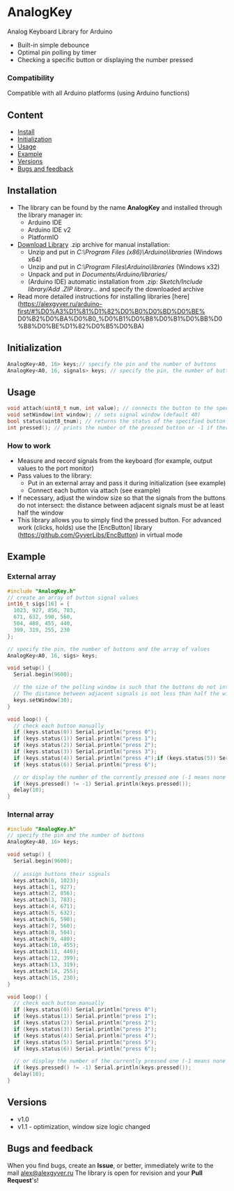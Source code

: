 # AnalogKey
Analog Keyboard Library for Arduino
- Built-in simple debounce
- Optimal pin polling by timer
- Checking a specific button or displaying the number pressed

### Compatibility
Compatible with all Arduino platforms (using Arduino functions)

## Content
- [Install](#install)
- [Initialization](#init)
- [Usage](#usage)
- [Example](#example)
- [Versions](#versions)
- [Bugs and feedback](#feedback)

<a id="install"></a>
## Installation
- The library can be found by the name **AnalogKey** and installed through the library manager in:
    - Arduino IDE
    - Arduino IDE v2
    - PlatformIO
- [Download Library](https://github.com/GyverLibs/AnalogKey/archive/refs/heads/main.zip) .zip archive for manual installation:
    - Unzip and put in *C:\Program Files (x86)\Arduino\libraries* (Windows x64)
    - Unzip and put in *C:\Program Files\Arduino\libraries* (Windows x32)
    - Unpack and put in *Documents/Arduino/libraries/*
    - (Arduino IDE) automatic installation from .zip: *Sketch/Include library/Add .ZIP library…* and specify the downloaded archive
- Read more detailed instructions for installing libraries [here] (https://alexgyver.ru/arduino-first/#%D0%A3%D1%81%D1%82%D0%B0%D0%BD%D0%BE% D0%B2%D0%BA%D0%B0_%D0%B1%D0%B8%D0%B1%D0%BB%D0%B8%D0%BE%D1%82%D0%B5%D0%BA)

<a id="init"></a>
## Initialization
```cpp
AnalogKey<A0, 16> keys;// specify the pin and the number of buttons
AnalogKey<A0, 16, signals> keys; // specify the pin, the number of buttons and the external array of signals
```

<a id="usage"></a>
## Usage
```cpp
void attach(uint8_t num, int value); // connects the button to the specified value
void setWindow(int window); // sets signal window (default 40)
bool status(uint8_tnum); // returns the status of the specified button
int pressed(); // prints the number of the pressed button or -1 if there are no buttons pressed
```
### How to work
- Measure and record signals from the keyboard (for example, output values ​​to the port monitor)
- Pass values ​​to the library:
    - Put in an external array and pass it during initialization (see example)
    - Connect each button via attach (see example)
- If necessary, adjust the window size so that the signals from the buttons do not intersect: the distance between adjacent signals must be at least half the window
- This library allows you to simply find the pressed button. For advanced work (clicks, holds) use the [EncButton] library (https://github.com/GyverLibs/EncButton) in virtual mode

<a id="example"></a>
## Example
### External array
```cpp
#include "AnalogKey.h"
// create an array of button signal values
int16_t sigs[16] = {
  1023, 927, 856, 783,
  671, 632, 590, 560,
  504, 480, 455, 440,
  399, 319, 255, 230
};

// specify the pin, the number of buttons and the array of values
AnalogKey<A0, 16, sigs> keys;

void setup() {
  Serial.begin(9600);

  // the size of the polling window is such that the buttons do not intersect
  // The distance between adjacent signals is not less than half the window!
  keys.setWindow(30);
}

void loop() {
  // check each button manually
  if (keys.status(0)) Serial.println("press 0");
  if (keys.status(1)) Serial.println("press 1");
  if (keys.status(2)) Serial.println("press 2");
  if (keys.status(3)) Serial.println("press 3");
  if (keys.status(4)) Serial.println("press 4");if (keys.status(5)) Serial.println("press 5");
  if (keys.status(6)) Serial.println("press 6");

  // or display the number of the currently pressed one (-1 means none is pressed)
  if (keys.pressed() != -1) Serial.println(keys.pressed());
  delay(10);
}
```

### Internal array
```cpp
#include "AnalogKey.h"
// specify the pin and the number of buttons
AnalogKey<A0, 16> keys;

void setup() {
  Serial.begin(9600);
  
  // assign buttons their signals
  keys.attach(0, 1023);
  keys.attach(1, 927);
  keys.attach(2, 856);
  keys.attach(3, 783);
  keys.attach(4, 671);
  keys.attach(5, 632);
  keys.attach(6, 590);
  keys.attach(7, 560);
  keys.attach(8, 504);
  keys.attach(9, 480);
  keys.attach(10, 455);
  keys.attach(11, 440);
  keys.attach(12, 399);
  keys.attach(13, 319);
  keys.attach(14, 255);
  keys.attach(15, 230);
}

void loop() {
  // check each button manually
  if (keys.status(0)) Serial.println("press 0");
  if (keys.status(1)) Serial.println("press 1");
  if (keys.status(2)) Serial.println("press 2");
  if (keys.status(3)) Serial.println("press 3");
  if (keys.status(4)) Serial.println("press 4");
  if (keys.status(5)) Serial.println("press 5");
  if (keys.status(6)) Serial.println("press 6");

  // or display the number of the currently pressed one (-1 means none is pressed)
  if (keys.pressed() != -1) Serial.println(keys.pressed());
  delay(10);
}
```

<a id="versions"></a>
## Versions
- v1.0
- v1.1 - optimization, window size logic changed

<a id="feedback"></a>
## Bugs and feedback
When you find bugs, create an **Issue**, or better, immediately write to the mail [alex@alexgyver.ru](mailto:alex@alexgyver.ru)
The library is open for revision and your **Pull Request**'s!